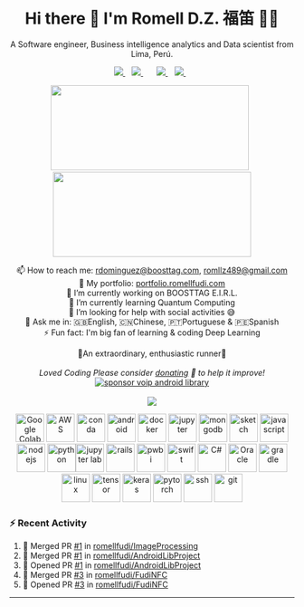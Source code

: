 <h1 align='center'>
  Hi there 👋 I'm Romell D.Z. 福笛 👨‍💻
</h1>

<p align='center'>
  A Software engineer, Business intelligence analytics and Data scientist from Lima, Perú.
</p>

<p align='center'>
  
  <a href="https://www.twitter.com/romellfudi/">
    <img src="https://img.shields.io/badge/twitter-%2300ACEE.svg?&style=for-the-badge&logo=twitter&logoColor=white" />
  </a>&nbsp;&nbsp;
  <a href="https://wa.me/51952645566?text=Hi!%20Romell">
    <img src="https://img.shields.io/badge/WHATSAPP-%2325D366.svg?&style=for-the-badge&logo=whatsapp&logoColor=white" />    
  </a>&nbsp;&nbsp;
<!--   <a href="https://telegram.me/romellfudi/">
    <img src="https://img.shields.io/badge/telegram-%2300ACEE.svg?&style=for-the-badge&logo=telegram&logoColor=white" /> -->
  </a>&nbsp;&nbsp;
  <a href="https://www.linkedin.com/in/romell-dominguez/">
    <img src="https://img.shields.io/badge/linkedin-%230077B5.svg?&style=for-the-badge&logo=linkedin&logoColor=white" />
  </a>&nbsp;&nbsp;
  <a href="https://instagram.com/romellfudi">
    <img src="https://img.shields.io/badge/instagram-%23E4405F.svg?&style=for-the-badge&logo=instagram&logoColor=white" />        
  </a>&nbsp;&nbsp;
  
</p>

<p align='center'>
  <a href="#"><img src="https://github-readme-stats.vercel.app/api?username=romellfudi&show_icons=true&count_private=true&theme=dark" width="350" height="150"></a>&nbsp;&nbsp;
  <a href="#"><img src="https://github-readme-stats.vercel.app/api/top-langs/?username=romellfudi&layout=compact&theme=dark" width="350" height="150"></a>

<p align='center'>
  📫 How to reach me: <a href='mailto:rdominguez@boosttag.com'>rdominguez@boosttag.com</a>, <a href='mailto:romllz489@gmail.com'>romllz489@gmail.com</a><br>
  🍱 My portfolio: <a href='http://portfolio.romellfudi.com/'>portfolio.romellfudi.com</a><br>
  🔭 I’m currently working on BOOSTTAG E.I.R.L.</br>
  🌱 I’m currently learning Quantum Computing</br>
  🤔 I’m looking for help with social activities 😅</br>
  💬 Ask me in: 🇬🇧English, 🇨🇳Chinese, 🇵🇹Portuguese & 🇵🇪Spanish</br>
  ⚡ Fun fact: I'm big fan of learning & coding Deep Learning
</p>  
<p align='center'> 🏃An extraordinary, enthusiastic runner👊 </br></br>
<i>Loved Coding Please consider <a href="https://paypal.me/romellfudi/15">donating</a>  💸 to help it improve!</i></br>
<a href="https://www.paypal.me/romellfudi/15"><img src="https://img.shields.io/badge/support-PayPal-blue?logo=PayPal&style=flat-square&label=Donate" alt="sponsor voip android library"/></a> </br></br>
  <a href="#"><img src="https://badges.pufler.dev/visits/romellfudi/romellfudi"></a> 
</p>

<p align="center"><img src="https://avatars0.githubusercontent.com/u/33467679" title="Google Colab" width="50" height="50"/> <img src="https://devicons.github.io/devicon/devicon.git/icons/amazonwebservices/amazonwebservices-original-wordmark.svg" title="AWS" width="50" height="50"/>  <img src="https://avatars2.githubusercontent.com/u/3571983" title="conda" width="50" height="50"/> <img src="https://devicons.github.io/devicon/devicon.git/icons/android/android-original.svg" title="android" width="50" height="50"/> <img src="https://devicons.github.io/devicon/devicon.git/icons/docker/docker-original.svg" title="docker" width="50" height="50"/> <img src="https://avatars1.githubusercontent.com/u/7388996" title="jupyter" width="50" height="50"/> <img src="https://devicons.github.io/devicon/devicon.git/icons/mongodb/mongodb-original.svg" title="mongodb" width="50" height="50"/> <img src="https://devicons.github.io/devicon/devicon.git/icons/sketch/sketch-original.svg" title="sketch" width="50" height="50"/> <img src="https://devicons.github.io/devicon/devicon.git/icons/javascript/javascript-original.svg" title="javascript" width="50" height="50"/> <img src="https://devicons.github.io/devicon/devicon.git/icons/nodejs/nodejs-original.svg" title="nodejs" width="50" height="50"/> <img src="https://devicons.github.io/devicon/devicon.git/icons/python/python-original.svg" title="python" width="50" height="50"/><img src="https://avatars1.githubusercontent.com/u/22800682" title="jupyter lab" width="50" height="50"/> <img src="https://devicons.github.io/devicon/devicon.git/icons/rails/rails-plain.svg" title="rails" width="50" height="50"/> <img src="https://avatars0.githubusercontent.com/u/42988494" title="pwbi" width="50" height="50"/> <img src="https://devicons.github.io/devicon/devicon.git/icons/swift/swift-original.svg" title="swift" width="50" height="50"/> <img src="https://devicons.github.io/devicon/devicon.git/icons/csharp/csharp-original.svg" title="C#" width="50" height="50"/> <img src="https://devicons.github.io/devicon/devicon.git/icons/oracle/oracle-original.svg" title="Oracle" width="50" height="50"/> <img src="https://devicons.github.io/devicon/devicon.git/icons/gradle/gradle-plain.svg" title="gradle" width="50" height="50"/> <img src="https://devicons.github.io/devicon/devicon.git/icons/linux/linux-original.svg" title="linux" width="50" height="50"/> <img src="https://avatars1.githubusercontent.com/u/15658638" title="tensor" width="50" height="50"/> <img src="https://avatars0.githubusercontent.com/u/34455048" title="keras" width="50" height="50"/> <img src="https://avatars0.githubusercontent.com/u/21003710" title="pytorch" width="50" height="50"/> <img src="https://devicons.github.io/devicon/devicon.git/icons/ssh/ssh-original-wordmark.svg" title="ssh" width="50" height="50"/> <img src="https://devicons.github.io/devicon/devicon.git/icons/git/git-original.svg" title="git" width="50" height="50"/></p>

### :zap: Recent Activity

<!--START_SECTION:activity-->
1. 🎉 Merged PR [#1](https://github.com/romellfudi/ImageProcessing/pull/1) in [romellfudi/ImageProcessing](https://github.com/romellfudi/ImageProcessing)
2. 🎉 Merged PR [#1](https://github.com/romellfudi/AndroidLibProject/pull/1) in [romellfudi/AndroidLibProject](https://github.com/romellfudi/AndroidLibProject)
3. 💪 Opened PR [#1](https://github.com/romellfudi/AndroidLibProject/pull/1) in [romellfudi/AndroidLibProject](https://github.com/romellfudi/AndroidLibProject)
4. 🎉 Merged PR [#3](https://github.com/romellfudi/FudiNFC/pull/3) in [romellfudi/FudiNFC](https://github.com/romellfudi/FudiNFC)
5. 💪 Opened PR [#3](https://github.com/romellfudi/FudiNFC/pull/3) in [romellfudi/FudiNFC](https://github.com/romellfudi/FudiNFC)
<!--END_SECTION:activity-->
---
